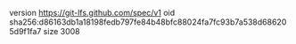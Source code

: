 version https://git-lfs.github.com/spec/v1
oid sha256:d86163db1a18198fedb797fe84b48bfc88024fa7fc93b7a538d686205d9f1fa7
size 3008
